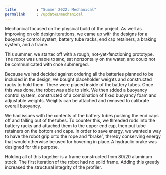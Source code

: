 ```yaml
---
title         : "Summer 2022: Mechanical"
permalink     : /updates/mechanical
---
```


Mechanical focused on the physical build of the project. As well as improving on old design iterations, we came up with the designs for a buoyancy control system, battery tube racks, end cap retainers, a braking system, and a frame.

This summer, we started off with a rough, not-yet-functioning prototype. The robot was unable to sink, sat horizontally on the water, and could not be communicated with once submerged.

Because we had decided against ordering all the batteries planned to be included in the design, we bought placeholder weights and constructed racks to hold them. These were placed inside of the battery tubes. Once this was done, the robot was able to sink. We then added a buoyancy control system, constructed of a combination of fixed buoyancy foam and adjustable weights. Weights can be attached and removed to calibrate overall buoyancy.

We had issues with the contents of the battery tubes pushing the end caps off and falling out of the tubes. To counter this, we threaded rods into the battery racks and attached them to the upper end cap, then put tube retainers on the bottom end caps. In order to save energy, we wanted a way to have the robot grip onto the rope and “brake”, thereby conserving energy that would otherwise be used for hovering in place. A hydraulic brake was designed for this purpose.

Holding all of this together is a frame constructed from 80/20 aluminum stock. The first iteration of the robot had no solid frame. Adding this greatly increased the structural integrity of the profiler.
